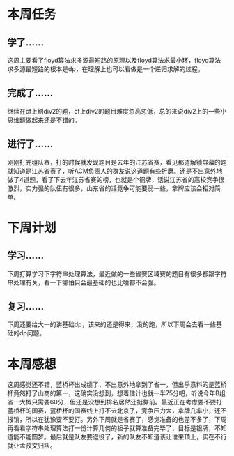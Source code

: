 # 本周任务

## 学了……

这周主要看了floyd算法求多源最短路的原理以及floyd算法求最小环，floyd算法求多源最短路的根本是dp，在理解上也可以看做是一个递归求解的过程。

## 完成了……

继续在cf上刷div2的题，cf上div2的题目难度忽高忽低，总的来说div2上的一些小思维题做起来还是不错的。

## 进行了……

刚刚打完组队赛，打的时候就发现题目是去年的江苏省赛，看见那道解锁屏幕的题就知道是江苏省赛了，听ACM负责人的群友说这道题有些折磨。还是不出意外地做了4道题，看了下去年江苏省赛的榜，也就是个铜牌，话说江苏省的高校竞争很激烈，实力强的队伍有很多，山东省的话竞争可能要弱一些，拿牌应该会相对简单。

# 下周计划

## 学习……

下周打算学习下字符串处理算法，最近做的一些省赛区域赛的题目有很多都跟字符串处理有关，看一下哪怕只会最基础的也比啥都不会强。

## 复习……

下周还要给大一的讲基础dp，该来的还是得来，没的跑，所以下周会去看一些基础的dp问题。

# 本周感想

这周感觉还不错，蓝桥杯出成绩了，不出意外地拿到了省一，但出乎意料的是蓝桥杯竟然打了山商的第一，这确实没想到，想着估计也就一半75分吧，听说今年B组省一大概只需要60分，但还是没想到排名居然还挺靠前。最近正在考虑要不要打蓝桥杯的国赛，蓝桥杯的国赛线上打不去北京了，竞争压力大，拿牌几率小，还不报销，所以在犹豫要不要打。另外下周就是省赛了，感觉准备的也差不多了，下周再看看字符串处理算法打一份计算几何的板子就算准备完毕了，目标是银牌，不知道能不能圆梦。最后就是队友要退役了，新的队友不知道该让谁来顶上，实在不行就让孟孜文归队。
